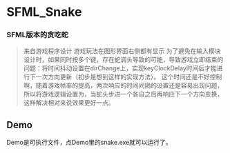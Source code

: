 # SFML_Snake
### SFML版本的贪吃蛇
>来自游戏程序设计
游戏玩法在图形界面右侧都有显示
为了避免在输入模块设计时，如果同时按多个键，存在蛇调头导致的可能，导致游戏立即结束的问题：将时间抖动设置在dirChange上，实现keyClockDelay时间后才能进行下一次方向更新（初步是想到这样的实现方法）。
这个时间还是不好控制啊，随着游戏帧率的提高，两次响应的时间间隔的设置还是容易出现问题，所以将游戏逻辑设置为，当蛇头步进一个各自之后再响应下一个方向变换，这样解决相对来说效果更好一点。

## Demo
Demo是可执行文件，点Demo里的snake.exe就可以运行了。